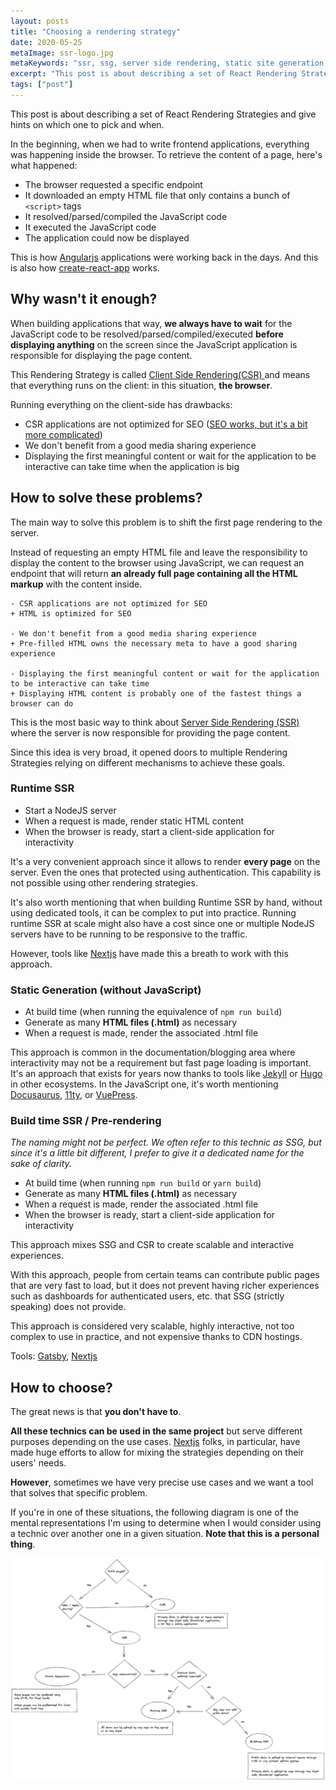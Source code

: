 ```yaml
---
layout: posts
title: "Choosing a rendering strategy"
date: 2020-05-25
metaImage: ssr-logo.jpg
metaKeywords: "ssr, ssg, server side rendering, static site generation, crs, client side rendering, react, nextjs, gatsby"
excerpt: "This post is about describing a set of React Rendering Strategies and give hints on which one to pick and when."
tags: ["post"]
---
```


This post is about describing a set of React Rendering Strategies and give hints on which one to pick and when.

In the beginning, when we had to write frontend applications, everything was happening inside the browser. To retrieve the content of a page, here's what happened:

- The browser requested a specific endpoint
- It downloaded an empty HTML file that only contains a bunch of `<script>` tags
- It resolved/parsed/compiled the JavaScript code
- It executed the JavaScript code
- The application could now be displayed

This is how [Angularjs](https://angularjs.org/) applications were working back in the days. And this is also how [create-react-app](https://github.com/facebook/create-react-app) works.

## Why wasn't it enough?

When building applications that way, **we always have to wait** for the JavaScript code to be resolved/parsed/compiled/executed **before displaying anything** on the screen since
the JavaScript application is responsible for displaying the page content.

<aside>
  <p>
    This Rendering Strategy is called
    <a href="https://developers.google.com/web/updates/2019/02/rendering-on-the-web#csr">
      Client Side Rendering(CSR)
    </a>
    and means that everything runs on the client: in this situation,
    <strong>the browser</strong>.
  </p>
</aside>

Running everything on the client-side has drawbacks:

- CSR applications are not optimized for SEO ([SEO works, but it's a bit more complicated](https://developers.google.com/web/updates/2019/02/rendering-on-the-web#seo))
- We don't benefit from a good media sharing experience
- Displaying the first meaningful content or wait for the application to be interactive can take time when the application is big

## How to solve these problems?

The main way to solve this problem is to shift the first page rendering to the server.

Instead of requesting an empty HTML file and leave the responsibility to display the content to the browser using JavaScript, we can request an endpoint that will return **an already full page containing all the HTML markup** with the content inside.

```git
- CSR applications are not optimized for SEO
+ HTML is optimized for SEO

- We don't benefit from a good media sharing experience
+ Pre-filled HTML owns the necessary meta to have a good sharing experience

- Displaying the first meaningful content or wait for the application to be interactive can take time
+ Displaying HTML content is probably one of the fastest things a browser can do
```

This is the most basic way to think about [Server Side Rendering (SSR)](https://developers.google.com/web/updates/2019/02/rendering-on-the-web#server-rendering) where the server is now responsible for providing the page content.

Since this idea is very broad, it opened doors to multiple Rendering Strategies relying on different mechanisms to achieve these goals.

### Runtime SSR

- Start a NodeJS server
- When a request is made, render static HTML content
- When the browser is ready, start a client-side application for interactivity

It's a very convenient approach since it allows to render **every page** on the server. Even the ones that protected using authentication. This capability is not possible using other rendering strategies.

It's also worth mentioning that when building Runtime SSR by hand, without using dedicated tools, it can be complex to put into practice. Running runtime SSR at scale might also have a cost since one or multiple NodeJS servers have to be running to be responsive to the traffic.

However, tools like [Nextjs](https://nextjs.org/docs/basic-features/pages#server-side-rendering) have made this a breath to work with this approach.

### Static Generation (without JavaScript)

- At build time (when running the equivalence of `npm run build`)
- Generate as many **HTML files (.html)** as necessary
- When a request is made, render the associated .html file

This approach is common in the documentation/blogging area where interactivity may not be a requirement but fast page loading is important. It's an approach that exists for years now thanks to tools like
[Jekyll](https://github.com/jekyll/jekyll) or [Hugo](https://github.com/gohugoio/hugo) in other ecosystems. In the JavaScript one, it's worth mentioning [Docusaurus](https://docusaurus.io/), [11ty](https://github.com/11ty/eleventy/), or [VuePress](https://github.com/vuejs/vuepress).

### Build time SSR / Pre-rendering

_The naming might not be perfect. We often refer to this technic as SSG, but since it's a little bit different, I prefer to give it a dedicated name for the sake of clarity._

- At build time (when running `npm run build` or `yarn build`)
- Generate as many **HTML files (.html)** as necessary
- When a request is made, render the associated .html file
- When the browser is ready, start a client-side application for interactivity

This approach mixes SSG and CSR to create scalable and interactive experiences.

With this approach, people from certain teams can contribute public pages that are very fast to load, but it does not prevent having richer experiences such as dashboards for authenticated users, etc. that SSG (strictly speaking) does not provide.

This approach is considered very scalable, highly interactive, not too complex to use in practice, and not expensive thanks to CDN hostings.

Tools: [Gatsby](https://www.gatsbyjs.org/), [Nextjs](https://nextjs.org/)

## How to choose?

The great news is that <strong>you don't have to</strong>.

**All these technics can be used in the same project** but serve different purposes depending on the use cases. [Nextjs](https://nextjs.org/docs) folks, in particular, have made huge efforts to allow for mixing the strategies depending on their users' needs.

**However**, sometimes we have very precise use cases and we want a tool that solves that specific problem.

If you're in one of these situations, the following diagram is one of the mental representations I'm using to determine when I would consider using a technic over another one in a given situation. **Note that this is a personal thing**.

![Mental SSR path to make a choice](./ssr.png)
